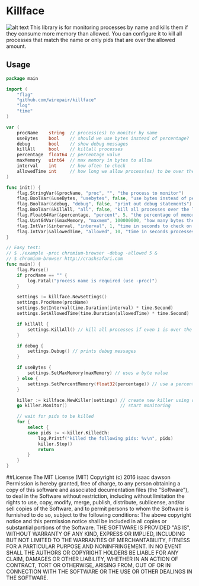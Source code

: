 # Killface
![alt text](http://wirepair.github.io/images/frisky-dingo-killface-postcard1.jpg "Vote Killface")
This library is for monitoring processes by name and kills them if they consume more memory than allowed. You can configure it to kill all processes that match the name or only pids that are over the allowed amount.  

## Usage
```Go
package main

import (
	"flag"
	"github.com/wirepair/killface"
	"log"
	"time"
)

var (
	procName    string  // process(es) to monitor by name
	useBytes    bool    // should we use bytes instead of percentage?
	debug       bool    // show debug messages
	killAll     bool    // killall processes
	percentage  float64 // percentage value
	maxMemory   uint64  // max memory in bytes to allow
	interval    int     // how often to check
	allowedTime int     // how long we allow process(es) to be over the threshold
)

func init() {
	flag.StringVar(&procName, "proc", "", "the process to monitor")
	flag.BoolVar(&useBytes, "usebytes", false, "use bytes instead of percentages")
	flag.BoolVar(&debug, "debug", false, "print out debug statements")
	flag.BoolVar(&killAll, "all", false, "kill all processes over the limits")
	flag.Float64Var(&percentage, "percent", 5, "the percentage of memory the process(es) are allowed to consume")
	flag.Uint64Var(&maxMemory, "maxmem", 100000000, "how many bytes these processes are allowed to consume")
	flag.IntVar(&interval, "interval", 1, "time in seconds to check on processes")
	flag.IntVar(&allowedTime, "allowed", 10, "time in seconds processes are allowed to be over threshold")
}

// Easy test:
// $ ./example -proc chromium-browser -debug -allowed 5 &
// $ chromium-browser http://crashsafari.com
func main() {
	flag.Parse()
	if procName == "" {
		log.Fatal("process name is required (use -proc)")
	}

	settings := killface.NewSettings()
	settings.ProcName(procName)
	settings.SetInterval(time.Duration(interval) * time.Second)
	settings.SetAllowedTime(time.Duration(allowedTime) * time.Second)

	if killAll {
		settings.KillAll() // kill all processes if even 1 is over the threshold
	}

	if debug {
		settings.Debug() // prints debug messages
	}

	if useBytes {
		settings.SetMaxMemory(maxMemory) // uses a byte value
	} else {
		settings.SetPercentMemory(float32(percentage)) // use a percentage
	}

	killer := killface.NewKiller(settings) // create new killer using our settings object
	go killer.Monitor()                    // start monitoring

	// wait for pids to be killed
	for {
		select {
		case pids := <-killer.KilledCh:
			log.Printf("killed the following pids: %v\n", pids)
			killer.Stop()
			return
		}
	}
}
```

##License
The MIT License (MIT)
Copyright (c) 2016 isaac dawson
Permission is hereby granted, free of charge, to any person obtaining a copy
of this software and associated documentation files (the "Software"), to deal
in the Software without restriction, including without limitation the rights
to use, copy, modify, merge, publish, distribute, sublicense, and/or sell
copies of the Software, and to permit persons to whom the Software is
furnished to do so, subject to the following conditions:
The above copyright notice and this permission notice shall be included in
all copies or substantial portions of the Software.
THE SOFTWARE IS PROVIDED "AS IS", WITHOUT WARRANTY OF ANY KIND, EXPRESS OR
IMPLIED, INCLUDING BUT NOT LIMITED TO THE WARRANTIES OF MERCHANTABILITY,
FITNESS FOR A PARTICULAR PURPOSE AND NONINFRINGEMENT. IN NO EVENT SHALL THE
AUTHORS OR COPYRIGHT HOLDERS BE LIABLE FOR ANY CLAIM, DAMAGES OR OTHER
LIABILITY, WHETHER IN AN ACTION OF CONTRACT, TORT OR OTHERWISE, ARISING FROM,
OUT OF OR IN CONNECTION WITH THE SOFTWARE OR THE USE OR OTHER DEALINGS IN
THE SOFTWARE.